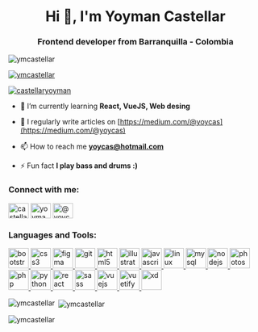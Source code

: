 <h1 align="center">Hi 👋, I'm Yoyman Castellar</h1>
<h3 align="center">Frontend developer from Barranquilla - Colombia</h3>

<p align="left"> <img src="https://komarev.com/ghpvc/?username=ymcastellar&label=Profile%20views&color=0e75b6&style=flat" alt="ymcastellar" /> </p>

<p align="left"> <a href="https://github.com/ryo-ma/github-profile-trophy"><img src="https://github-profile-trophy.vercel.app/?username=ymcastellar" alt="ymcastellar" /></a> </p>

<p align="left"> <a href="https://twitter.com/castellaryoyman" target="blank"><img src="https://img.shields.io/twitter/follow/castellaryoyman?logo=twitter&style=for-the-badge" alt="castellaryoyman" /></a> </p>

- 🌱 I’m currently learning **React, VueJS, Web desing**

- 📝 I regularly write articles on [https://medium.com/@yoycas](https://medium.com/@yoycas)

- 📫 How to reach me **yoycas@hotmail.com**

- ⚡ Fun fact **I play bass and drums :)**

<h3 align="left">Connect with me:</h3>
<p align="left">
<a href="https://twitter.com/castellaryoyman" target="blank"><img align="center" src="https://cdn.jsdelivr.net/npm/simple-icons@3.0.1/icons/twitter.svg" alt="castellaryoyman" height="30" width="40" /></a>
<a href="https://linkedin.com/in/yoyman-castellar" target="blank"><img align="center" src="https://cdn.jsdelivr.net/npm/simple-icons@3.0.1/icons/linkedin.svg" alt="yoyman-castellar" height="30" width="40" /></a>
<a href="https://medium.com/@yoycas" target="blank"><img align="center" src="https://cdn.jsdelivr.net/npm/simple-icons@3.0.1/icons/medium.svg" alt="@yoycas" height="30" width="40" /></a>
</p>

<h3 align="left">Languages and Tools:</h3>
<p align="left"> <a href="https://getbootstrap.com" target="_blank"> <img src="https://devicons.github.io/devicon/devicon.git/icons/bootstrap/bootstrap-plain.svg" alt="bootstrap" width="40" height="40"/> </a> <a href="https://www.w3schools.com/css/" target="_blank"> <img src="https://devicons.github.io/devicon/devicon.git/icons/css3/css3-original-wordmark.svg" alt="css3" width="40" height="40"/> </a> <a href="https://www.figma.com/" target="_blank"> <img src="https://www.vectorlogo.zone/logos/figma/figma-icon.svg" alt="figma" width="40" height="40"/> </a> <a href="https://git-scm.com/" target="_blank"> <img src="https://www.vectorlogo.zone/logos/git-scm/git-scm-icon.svg" alt="git" width="40" height="40"/> </a> <a href="https://www.w3.org/html/" target="_blank"> <img src="https://devicons.github.io/devicon/devicon.git/icons/html5/html5-original-wordmark.svg" alt="html5" width="40" height="40"/> </a> <a href="https://www.adobe.com/in/products/illustrator.html" target="_blank"> <img src="https://www.vectorlogo.zone/logos/adobe_illustrator/adobe_illustrator-icon.svg" alt="illustrator" width="40" height="40"/> </a> <a href="https://developer.mozilla.org/en-US/docs/Web/JavaScript" target="_blank"> <img src="https://devicons.github.io/devicon/devicon.git/icons/javascript/javascript-original.svg" alt="javascript" width="40" height="40"/> </a> <a href="https://www.linux.org/" target="_blank"> <img src="https://devicons.github.io/devicon/devicon.git/icons/linux/linux-original.svg" alt="linux" width="40" height="40"/> </a> <a href="https://www.mysql.com/" target="_blank"> <img src="https://devicons.github.io/devicon/devicon.git/icons/mysql/mysql-original-wordmark.svg" alt="mysql" width="40" height="40"/> </a> <a href="https://nodejs.org" target="_blank"> <img src="https://devicons.github.io/devicon/devicon.git/icons/nodejs/nodejs-original-wordmark.svg" alt="nodejs" width="40" height="40"/> </a> <a href="https://www.photoshop.com/en" target="_blank"> <img src="https://devicons.github.io/devicon/devicon.git/icons/photoshop/photoshop-plain.svg" alt="photoshop" width="40" height="40"/> </a> <a href="https://www.php.net" target="_blank"> <img src="https://devicons.github.io/devicon/devicon.git/icons/php/php-original.svg" alt="php" width="40" height="40"/> </a> <a href="https://www.python.org" target="_blank"> <img src="https://devicons.github.io/devicon/devicon.git/icons/python/python-original.svg" alt="python" width="40" height="40"/> </a> <a href="https://reactjs.org/" target="_blank"> <img src="https://devicons.github.io/devicon/devicon.git/icons/react/react-original-wordmark.svg" alt="react" width="40" height="40"/> </a> <a href="https://sass-lang.com" target="_blank"> <img src="https://devicons.github.io/devicon/devicon.git/icons/sass/sass-original.svg" alt="sass" width="40" height="40"/> </a> <a href="https://vuejs.org/" target="_blank"> <img src="https://devicons.github.io/devicon/devicon.git/icons/vuejs/vuejs-original-wordmark.svg" alt="vuejs" width="40" height="40"/> </a> <a href="https://vuetifyjs.com/en/" target="_blank"> <img src="https://bestofjs.org/logos/vuetify.svg" alt="vuetify" width="40" height="40"/> </a> <a href="https://www.adobe.com/products/xd.html" target="_blank"> <img src="https://cdn.worldvectorlogo.com/logos/adobe-xd.svg" alt="xd" width="40" height="40"/> </a> </p>

<p><img align="left" src="https://github-readme-stats.vercel.app/api/top-langs?username=ymcastellar&show_icons=true&locale=en&layout=compact" alt="ymcastellar" /></p>

<p>&nbsp;<img align="center" src="https://github-readme-stats.vercel.app/api?username=ymcastellar&show_icons=true&locale=en" alt="ymcastellar" /></p>

<p><img align="center" src="https://github-readme-streak-stats.herokuapp.com/?user=ymcastellar&" alt="ymcastellar" /></p>
